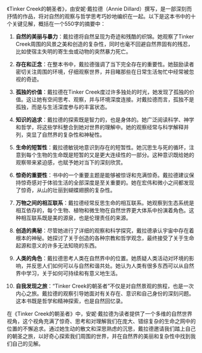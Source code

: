 《Tinker Creek的朝圣者》，由安妮·戴拉德（Annie Dillard）撰写，是一部深刻而抒情的作品，将对自然的观察与哲学思考巧妙地编织在一起。以下是这本书中的十个关键见解，概括在一个550字的摘要中：

1. **自然的美丽与暴力**：戴拉德将自然呈现为奇迹和残酷的织锦。她观察了Tinker Creek周围的风景之美和创造的复杂性，同时也毫不回避自然界固有的残忍，比如使宿主失明的寄生虫或动物的突然暴力死亡。

2. **存在和正念**：在整本书中，戴拉德强调了当下完全存在的重要性。她鼓励读者密切关注周围的环境，仔细观察世界，并目睹那些在日常生活匆忙中经常被忽视的奇迹。

3. **孤独的价值**：戴拉德在Tinker Creek度过许多独处的时光，她发现了孤独的价值。这让她有空间思考、观察，并与环境深度连接。对戴拉德而言，孤独不是孤独，而是与生活深度参与的丰富状态。

4. **知识的追求**：戴拉德的探索既是智力的，也是身体的。她广泛阅读科学、神学和哲学，将这些学科整合到她对世界的理解中。她的观察经常与科学解释并列，突显了自然界的复杂性和神秘性。

5. **生命的短暂性**：戴拉德敏锐地意识到存在的短暂性。她沉思生与死的循环，注意到每个生物的生命既是短暂的又是更大连续性的一部分。这种意识既给她的观察带来紧迫感，也赋予她对当下的深刻欣赏。

6. **惊奇的重要性**：书中的一个重要主题是能够被惊讶和充满惊奇。戴拉德建议保持惊奇感对于体验生活的全部深度是至关重要的。她在宏伟和微小之间都发现了惊奇，从山的壮丽到蝴蝶翅膀的复杂性。

7. **万物之间的相互联系**：戴拉德经常反思生命的相互联系。她观察到生态系统是相互依存的，每个生物、植物和微生物在自然世界更大体系中扮演着角色。这种相互联系既是美的源泉，也是伦理责任的来源。

8. **创造的奥秘**：尽管她进行了详细的观察和科学探究，戴拉德承认宇宙中存在着根本的神秘。她探讨了关于创造的各种宗教和哲学观念，最终接受了关于生命起源和意义的许多无法知晓的东西。

9. **人类的角色**：戴拉德思考人类在自然界中的位置。她质疑人类活动对环境的影响，并反思人们如何可以与自然和谐共处。她认为人类有很多东西可以从自然界中学习，关于如何可持续和有意义地生活。

10. **自我发现之旅**：“Tinker Creek的朝圣者”不仅是对自然景观的旅程，也是一次内心之旅。戴拉德的观察引导她面对有关存在、意识和自己身份的深刻问题。这本书既是哲学和精神探索，也是自然回忆录。

在《Tinker Creek的朝圣者》中，安妮·戴拉德为读者提供了一个多维的自然世界视角，这个视角充满了惊奇、思考和对理解我们在庞大、错综复杂的生命之网中的位置的不懈追求。通过她生动的散文和深思熟虑的沉思，戴拉德邀请我们踏上自己的朝圣之旅，以好奇心探索我们周围的世界，并在自然界的美丽和复杂性中找到我们自己的见解。